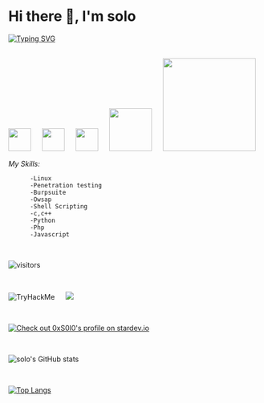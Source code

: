 <!--
**0xS0l0/0xS0l0** is a ✨ _special_ ✨ repository because its `README.md` (this file) appears on your GitHub profile.
-->

# __Hi there 👋, I'm solo__

[![Typing SVG](https://readme-typing-svg.herokuapp.com?color=%233AFFB8&lines=Pentester;Cybersecurity+Enthusiast;CTF+Player;Linux+User)](https://git.io/typing-svg)

<br>
<a href="https://www.instagram.com/0xsolo/" target="_blank"><img width="45px" src="https://cdn2.iconfinder.com/data/icons/social-media-2285/512/1_Instagram_colored_svg_1-512.png" /></a> &emsp;
<a href="https://in.linkedin.com/in/0xsolo" terget="_blank"><img width="45px" src="https://cdn3.iconfinder.com/data/icons/2018-social-media-logotypes/1000/2018_social_media_popular_app_logo_linkedin-512.png"/></a> &emsp;
<a href="https://twitter.com/0xS0l0" target="_blank"><img width="45px" src="https://cdn2.iconfinder.com/data/icons/social-media-2285/512/1_Twitter_colored_svg-512.png"></a> &emsp; <a href="https://www.tryhackme.com/p/0xsolo" target="_blank"><img width="85px" src="https://assets.tryhackme.com/img/logo/tryhackme_logo_full.svg"></a> &emsp; <a href="https://app.hackthebox.eu/profile/309434" target="_blank"><img width="185x" src="https://app.hackthebox.eu/images/logos/logo-htb.svg"></a>
          

 <br>
 

_My Skills:_

          -Linux
          -Penetration testing
          -Burpsuite 
          -Owsap 
          -Shell Scripting
          -c,c++
          -Python
          -Php
          -Javascript
 <br>
<!--
 [![An image of @0xsolo's Holopin badges, which is a link to view their full Holopin profile](https://holopin.me/0xsolo)](https://holopin.io/@0xsolo)
 -->
 
 ![visitors](https://visitor-badge.laobi.icu/badge?page_id=0xS0l0)
 
 <br>

  <img src="https://tryhackme-badges.s3.amazonaws.com/0xsolo.png" alt="TryHackMe"> &emsp; <img src="http://www.hackthebox.eu/badge/image/309434">

 <br>
 
[![Check out 0xS0l0's profile on stardev.io](https://stardev.io/developers/0xS0l0/badge/languages/global.svg)](https://stardev.io/developers/0xS0l0)

 <br>

![solo's GitHub stats](https://github-readme-stats.vercel.app/api?username=0xS0l0&show_icons=true&theme=tokyonight)                                             

<br>

[![Top Langs](https://github-readme-stats.vercel.app/api/top-langs/?username=0xS0l0&layout=compact)](https://github.com/anuraghazra/github-readme-stats)

<!--
[![solo's github activity graph](https://activity-graph.herokuapp.com/graph?username=0xS0l0&theme=redical)](https://github.com/ashutosh00710/github-readme-activity-graph)
-->





